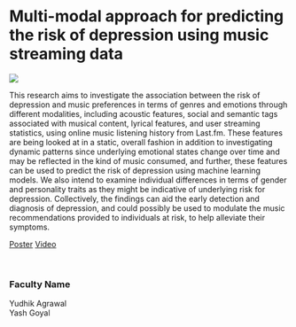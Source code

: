 # Multi-modal approach for predicting the risk of depression using music streaming data

![](https://i.imgur.com/lO9cUm4.png)

This research aims to investigate the association between the risk of depression and music preferences in terms of genres and emotions through different modalities, including acoustic features, social and semantic tags associated with musical content, lyrical features, and user streaming statistics, using online music listening history from Last.fm. These features are being looked at in a static, overall fashion in addition to investigating dynamic patterns since underlying emotional states change over time and may be reflected in the kind of music consumed, and further, these features can be used to predict the risk of depression using machine learning models. We also intend to examine individual differences in terms of gender and personality traits as they might be indicative of underlying risk for depression. Collectively, the findings can aid the early detection and diagnosis of depression, and could possibly be used to modulate the music recommendations provided to individuals at risk, to help alleviate their symptoms.

[Poster](10.%20Multi-modal%20approach%20for%20predicting%20the%20risk%20of%20depression%20using%20music%20streaming%20data.pdf)
[Video](https://youtu.be/fpzKDxvuYhg)

<br>


### Faculty Name

Yudhik Agrawal<br>
Yash Goyal
